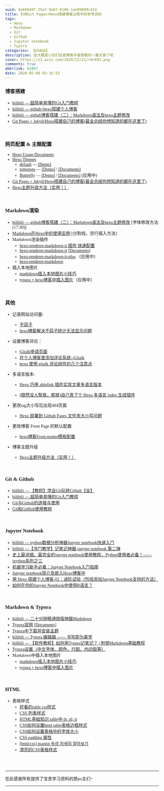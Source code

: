 ```yaml
---
uuid: 8e60849f-25af-9a87-6106-1ae09809cd14
title: 利用Git Pages+Hexo搭建博客过程中的参考资料
tags:
  - Hexo
  - Markdown
  - Git
  - Github
  - Jupyter notebook
  - Typora
categories: 【USAGE】
description: 这大概是小白们在我博客中最想看的一篇文章了吧
cover: https://s3.ax1x.com/2020/12/21/r0rK91.png
comments: true
abbrlink: 62897
date: 2020-05-08 02:16:53
---
```


<font face="Microsoft YaHei">



### 博客搭建

- [bilibili — 超简单易懂的Git入门教程](https://www.bilibili.com/video/BV1zp411o7y6)
- [bilibili — github+hexo搭建个人博客](https://www.bilibili.com/video/BV1Ep411R7cJ)
- [bilibili — github博客搭建（二）：Markdown语法及hexo主题修改](https://www.bilibili.com/video/BV1zp411R7gz)
- [Git Pages + Jekyll/Hexo搭建自己的博客(最全总结你想知道的都在这里了)](https://blog.csdn.net/muzilanlan/article/details/81542917)

<br />

### 网页配置 & 主题配置

- [Hexo Usage Documents](https://hexo.io/zh-cn/docs/)
- [Hexo Themes](https://hexo.io/themes/)
	- [default](https://github.com/niemingzhao/niemingzhao.github.io/tree/theme) — [[Demo]](http://www.niemingzhao.top/)
	- [tomotoes](https://github.com/tomotoes/hexo-theme-tomotoes) — [[Demo]](https://tomotoes.com/) / [[Documents]](https://github.com/tomotoes/hexo-theme-tomotoes/wiki)
	- [Butterfly](https://github.com/jerryc127/hexo-theme-butterfly) — [[Demo]](https://jerryc.me/) / [[Documents]](https://butterfly.js.org/)  (应用中)
- [Git Pages + Jekyll/Hexo搭建自己的博客(最全总结你想知道的都在这里了)](https://blog.csdn.net/muzilanlan/article/details/81542917)
- [Hexo主题升级方法（实用！）](https://blog.csdn.net/qq_41462923/article/details/100149605)

<br />

### Markdown渲染

- [bilibili — github博客搭建（二）：Markdown语法及hexo主题修改](https://www.bilibili.com/video/BV1zp411R7gz) [字体修改方法(17:30)]
- [Markdown在Hexo中的使用实例](https://www.dazhuanlan.com/2019/10/06/5d99b91c5f0d5/#%E9%80%89%E9%A1%B9%E5%8D%A1-2) [分割线，空行插入方法]
- Markdown渲染插件
	- [hexo-renderer-markdown-it 插件 快速配置](https://www.jianshu.com/p/f43dab5dbb48)
	- [hexo-renderer-markdown-it](https://github.com/hexojs/hexo-renderer-markdown-it) [[Documents](https://github.com/hexojs/hexo-renderer-markdown-it/wiki/Getting-Started)]
	- [hexo-renderer-markdown-it-plus](https://github.com/CHENXCHEN/hexo-renderer-markdown-it-plus) （应用中）
	- [hexo-renderer-markdown](https://github.com/niemingzhao/hexo-renderer-markdown)
- 插入本地图片
	- [markdown插入本地图片小技巧](https://blog.csdn.net/dailingnan0827/article/details/86412414)
	- [typora + hexo博客中插入图片](https://yinyoupoet.github.io/2019/09/03/hexo博客中插入图片/)（应用中）

<br />

### 其他
- 记录网站访问量: 
	- [不蒜子](http://ibruce.info/2015/04/04/busuanzi/)
	- [hexo博客解决不蒜子统计无法显示问题](http://blog.sciencenet.cn/blog-3247241-1139774.html)
- 设置博客评论：
	- [Gitalk申请页面](https://github.com/settings/applications/new)
	- [在个人博客里添加评论系统--Gitalk](https://www.jianshu.com/p/656e6101bf0f)
	- [hexo 使用 gitalk 评论组件的几个注意点](https://www.jianshu.com/p/b4ca8e7c7980)
- 多语言版本:
	- [Hexo 巧用 abbrlink 插件实现文章多语言版本](https://blog.kuretru.com/posts/812a334f/)
	
	- [(既然没人帮我，那就)自己弄了个 Hexo 多语言 index 生成插件](https://www.v2ex.com/amp/t/280102)
- 更改tag大小写后出现404页面
	
	- [Hexo 部署到 Github Pages 文件夹大小写问题](http://1mhz.me/2015/hexo-deploy-case-sensitive/)
- 更改博客 Front Page 的默认配置
	
	- [hexo博客Front-matter模板配置](https://zhangjiejun.com/posts/config_Front-matter_in_hexo/)
	
- 博客主题升级
	- [Hexo主题升级方法（实用！）](https://blog.csdn.net/qq_41462923/article/details/100149605)

<br />

### Git & Github
- [bilibili — 【教程】学会Git玩转Github【全】](https://www.bilibili.com/video/BV1Xx411m7kn)
- [bilibili — 超简单易懂的Git入门教程](https://www.bilibili.com/video/BV1zp411o7y6)
- [Git与Github的连接与使用](https://www.cnblogs.com/flora5/p/7152556.html)
- [Git和GitHub使用教程](https://www.jianshu.com/p/296d22275cdd)

<br />

### Jupyter Notebook
- [bilibili — python数据分析神器Jupyter notebook快速入门](https://www.bilibili.com/video/BV1Q4411H7fJ)
- [bilibili —【冷门教学】记笔记神器-jupyter notebook 第二弹](https://www.bilibili.com/video/BV1bx411e77u)
- [史上最详细、最完全的jupyter notebook使用教程，Python使用者必备！——ipython系列之三](https://blog.csdn.net/qq_27825451/article/details/84427269)
- [机器学习新手必看：Jupyter Notebook入门指南](https://blog.csdn.net/guleileo/article/details/80490921?utm_medium=distribute.pc_relevant.none-task-blog-BlogCommendFromMachineLearnPai2-6&depth_1-utm_source=distribute.pc_relevant.none-task-blog-BlogCommendFromMachineLearnPai2-6)
- [Jupyter notebook简介及嵌入Hexo博客中](https://cloud.tencent.com/developer/article/1471240)
- [用 Hexo 搭建个人博客-02：进阶试验（包括添加Jupyter Notebook支持的方法）](https://www.jianshu.com/p/6c1196f12302)
- [如何在你的Jupyter Notebook中使用R语言？](https://www.pianshen.com/article/81761066910/)

<br />

### Markdown & Typora
- [bilibili — 二十分钟精通排版神器Markdown](https://www.bilibili.com/video/BV1Yb411c7Hi)
- [Typora官网](https://typora.io/) [[Documents](http://theme.typora.io/doc/)]
- [Typora中下载并安装主题](https://www.cnblogs.com/zhiyin1209/p/12264711.html)
- [bilibili — Typora 编辑器 —— 书写即为美学](https://www.bilibili.com/video/BV1yW411s7og)
- [bilibili — 【软件教程】如何用Typora记笔记？ | 附带Markdown基础教程](https://www.bilibili.com/video/BV1R4411575c)
- [Typora设置（中文字体、颜色、行距、内边距等）](http://www.95408.com/blog/3283.html)
- Markdown中插入本地图片
	- [markdown插入本地图片小技巧](https://blog.csdn.net/dailingnan0827/article/details/86412414)
	- [typora + hexo博客中插入图片](https://yinyoupoet.github.io/2019/09/03/hexo博客中插入图片/)

<br />

### HTML

* 表格样式
  	* [好看的table css样式](https://blog.csdn.net/chelen_jak/article/details/82112640)
  	* [CSS 列表样式](https://www.runoob.com/css/css-table.html)
  	* [HTML基础知识 table中 th, td, tr](https://www.cnblogs.com/czlovezmt/p/9771030.html)
  	* [CSS如何设置html table表格边框样式](http://www.divcss5.com/wenji/w503.shtml)
  	* [CSS如何设置表格中的字体大小](http://ask.zol.com.cn/x/4597048.html)
  	* [CSS padding 属性](https://www.w3school.com.cn/cssref/pr_padding.asp)
  	* [[html/css] margin 속성 자세히 알아보기](https://aboooks.tistory.com/78)
  	* [漂亮的CSS表格样式](http://www.hipenpal.com/tool/css-beautiful-table-templates-in-traditional-chinese.php?nowpage=4&movepage=1&type=14&od=e)

<br />
<br />

---

在此感谢所有提供了宝贵学习资料的原po主们~

---



</font>